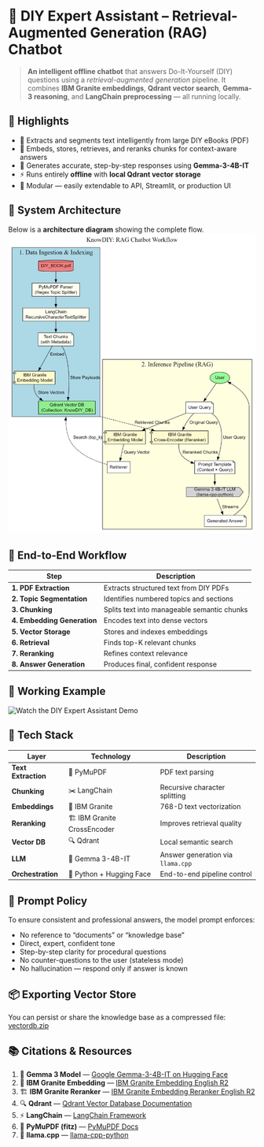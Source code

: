 # 🧰 DIY Expert Assistant – Retrieval-Augmented Generation (RAG) Chatbot

> **An intelligent offline chatbot** that answers Do-It-Yourself (DIY) questions using a *retrieval-augmented generation* pipeline.
> It combines **IBM Granite embeddings**, **Qdrant vector search**, **Gemma-3 reasoning**, and **LangChain preprocessing** — all running locally.

## 🚀 Highlights

* 📘 Extracts and segments text intelligently from large DIY eBooks (PDF)
* 🧠 Embeds, stores, retrieves, and reranks chunks for context-aware answers
* 🤖 Generates accurate, step-by-step responses using **Gemma-3-4B-IT**
* ⚡ Runs entirely **offline** with **local Qdrant vector storage**
* 🧩 Modular — easily extendable to API, Streamlit, or production UI

## 🧩 System Architecture

Below is a **architecture diagram** showing the complete flow.
![architecture](workflow.png)

## 🧠 End-to-End Workflow

| Step                        | Description                                 |
| --------------------------- | ------------------------------------------- | 
| **1. PDF Extraction**       | Extracts structured text from DIY PDFs      | 
| **2. Topic Segmentation**   | Identifies numbered topics and sections     |
| **3. Chunking**             | Splits text into manageable semantic chunks | 
| **4. Embedding Generation** | Encodes text into dense vectors             | 
| **5. Vector Storage**       | Stores and indexes embeddings               | 
| **6. Retrieval**            | Finds top-K relevant chunks                 |
| **7. Reranking**            | Refines context relevance                   | 
| **8. Answer Generation**    | Produces final, confident response          | 

## 🧪 Working Example

![Watch the DIY Expert Assistant Demo](./working_example.gif) 

## 🧩 Tech Stack

| Layer               | Technology                   | Description                       |
| ------------------- | ---------------------------- | --------------------------------- |
| **Text Extraction** | 📘 PyMuPDF                   | PDF text parsing                  |
| **Chunking**        | ✂️ LangChain                 | Recursive character splitting     |
| **Embeddings**      | 🧩 IBM Granite               | 768-D text vectorization          |
| **Reranking**       | 🏗️ IBM Granite CrossEncoder | Improves retrieval quality        |
| **Vector DB**       | 🔍 Qdrant                    | Local semantic search             |
| **LLM**             | 🤖 Gemma 3-4B-IT             | Answer generation via `llama.cpp` |
| **Orchestration**   | 🧠 Python + Hugging Face     | End-to-end pipeline control       |


## 🧠 Prompt Policy

To ensure consistent and professional answers, the model prompt enforces:

* No reference to “documents” or “knowledge base”
* Direct, expert, confident tone
* Step-by-step clarity for procedural questions
* No counter-questions to the user (stateless mode)
* No hallucination — respond only if answer is known

## 📦 Exporting Vector Store

You can persist or share the knowledge base as a compressed file: [vectordb.zip](./vectordb.zip)

## 📚 Citations & Resources

1. 🧠 **Gemma 3 Model** — [Google Gemma-3-4B-IT on Hugging Face](https://huggingface.co/google/gemma-3-4b-it)
2. 🧩 **IBM Granite Embedding** — [IBM Granite Embedding English R2](https://huggingface.co/ibm-granite/granite-embedding-english-r2)
3. 🏗️ **IBM Granite Reranker** — [IBM Granite Embedding Reranker English R2](https://huggingface.co/ibm-granite/granite-embedding-reranker-english-r2)
4. 🔍 **Qdrant** — [Qdrant Vector Database Documentation](https://qdrant.tech/documentation/)
5. ⚡ **LangChain** — [LangChain Framework](https://www.langchain.com/)
6. 📘 **PyMuPDF (fitz)** — [PyMuPDF Docs](https://pymupdf.readthedocs.io/en/latest/)
7. 🐍 **llama.cpp** — [llama-cpp-python](https://github.com/abetlen/llama-cpp-python)

